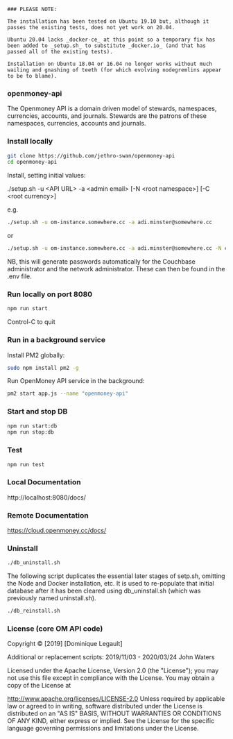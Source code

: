     ### PLEASE NOTE:  

    The installation has been tested on Ubuntu 19.10 but, although it passes the existing tests, does not yet work on 20.04.

    Ubuntu 20.04 lacks _docker-ce_ at this point so a temporary fix has been added to _setup.sh_ to substitute _docker.io_ (and that has passed all of the existing tests).

    Installation on Ubuntu 18.04 or 16.04 no longer works without much wailing and gnashing of teeth (for which evolving nodegremlins appear to be to blame).

### openmoney-api

The Openmoney API is a domain driven model of stewards, namespaces, currencies, accounts, and journals.
Stewards are the patrons of these namespaces, currencies, accounts and journals.

### Install locally

```sh
git clone https://github.com/jethro-swan/openmoney-api
cd openmoney-api
```
Install, setting initial values:

./setup.sh -u &lt;API URL&gt; -a &lt;admin email&gt; [-N &lt;root namespace&gt;] [-C &lt;root currency&gt;]

e.g.
```sh
./setup.sh -u om-instance.somewhere.cc -a adi.minster@somewhere.cc
```
or
```sh
./setup.sh -u om-instance.somewhere.cc -a adi.minster@somewhere.cc -N ca -C hours
```

NB, this will generate passwords automatically for the Couchbase  administrator and the network administrator. These can then be found in the .env file.

### Run locally on port 8080
```sh
npm run start
```
Control-C to quit

### Run in a background service
Install PM2 globally:
```sh
sudo npm install pm2 -g
```
Run OpenMoney API service in the background:
```sh
pm2 start app.js --name "openmoney-api"
```

### Start and stop DB

```sh
npm run start:db
npm run stop:db
```

### Test

```sh
npm run test
```

### Local Documentation

http://localhost:8080/docs/

### Remote Documentation

https://cloud.openmoney.cc/docs/

### Uninstall

```sh
./db_uninstall.sh
```

The following script duplicates the essential later stages of setp.sh, omitting the Node and Docker installation, etc.
It is used to re-populate that initial database after it has been cleared using db_uninstall.sh (which was previously named uninstall.sh).

```sh
./db_reinstall.sh
```

### License (core OM API code)

Copyright &copy; [2019] [Dominique Legault]

Additional or replacement scripts: 2019/11/03 - 2020/03/24 John Waters

Licensed under the Apache License, Version 2.0 (the "License"); you may not use this file except in compliance with the License. You may obtain a copy of the License at

http://www.apache.org/licenses/LICENSE-2.0
Unless required by applicable law or agreed to in writing, software distributed under the License is distributed on an "AS IS" BASIS, WITHOUT WARRANTIES OR CONDITIONS OF ANY KIND, either express or implied. See the License for the specific language governing permissions and limitations under the License.
